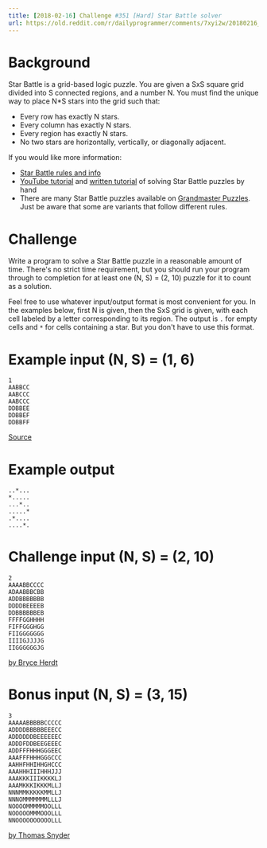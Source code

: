 ```yaml
---
title: [2018-02-16] Challenge #351 [Hard] Star Battle solver
url: https://old.reddit.com/r/dailyprogrammer/comments/7xyi2w/20180216_challenge_351_hard_star_battle_solver/
---
```


# Background

Star Battle is a grid-based logic puzzle. You are given a SxS square grid divided into S connected regions, and a number N. You must find the unique way to place N*S stars into the grid such that:

* Every row has exactly N stars.
* Every column has exactly N stars.
* Every region has exactly N stars.
* No two stars are horizontally, vertically, or diagonally adjacent.

If you would like more information:

* [Star Battle rules and info](https://www.gmpuzzles.com/blog/star-battle-rules-and-info/)
* [YouTube tutorial](https://www.youtube.com/watch?v=TB-RRMe82V4) and [written tutorial](http://starbattle-puzzle.com/tutorial/) of solving Star Battle puzzles by hand
* There are many Star Battle puzzles available on [Grandmaster Puzzles](https://www.gmpuzzles.com/blog/category/objectplacement/star-battle/). Just be aware that some are variants that follow different rules.

# Challenge

Write a program to solve a Star Battle puzzle in a reasonable amount of time. There's no strict time requirement, but you should run your program through to completion for at least one (N, S) = (2, 10) puzzle for it to count as a solution.

Feel free to use whatever input/output format is most convenient for you. In the examples below, first N is given, then the SxS grid is given, with each cell labeled by a letter corresponding to its region. The output is `.` for empty cells and `*` for cells containing a star. But you don't have to use this format.

# Example input (N, S) = (1, 6)

    1
    AABBCC
    AABCCC
    AABCCC
    DDBBEE
    DDBBEF
    DDBBFF

[Source](http://puzzleparasite.blogspot.com/2012/09/rules-star-battle.html)

# Example output

    ..*...
    *.....
    ...*..
    .....*
    .*....
    ....*.

# Challenge input (N, S) = (2, 10)

    2
    AAAABBCCCC
    ADAABBBCBB
    ADDBBBBBBB
    DDDDBEEEEB
    DDBBBBBBEB
    FFFFGGHHHH
    FIFFGGGHGG
    FIIGGGGGGG
    IIIIGJJJJG
    IIGGGGGGJG

[by Bryce Herdt](https://www.gmpuzzles.com/blog/2015/03/star-battle-bryce-herdt/)

# Bonus input (N, S) = (3, 15)

    3
    AAAAABBBBBCCCCC
    ADDDDBBBBBEEECC
    ADDDDDDBEEEEEEC
    ADDDFDDBEEGEEEC
    ADDFFFHHHGGGEEC
    AAAFFFHHHGGGCCC
    AAHHFHHIHHGHCCC
    AAAHHHIIIHHHJJJ
    AAAKKKIIIKKKKLJ
    AAAMKKKIKKKMLLJ
    NNNMMKKKKKMMLLJ
    NNNOMMMMMMMLLLJ
    NOOOOMMMMMOOLLL
    NOOOOOMMMOOOLLL
    NNOOOOOOOOOOLLL

[by Thomas Snyder](https://www.gmpuzzles.com/blog/2013/08/dr-sudoku-prescribes-125-star-battle/)